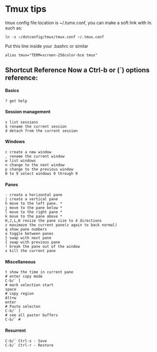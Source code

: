 
# Tmux tips 

tmux config file location is ~/.tumx.conf, you can make a soft link with ln.
such as:
    
    ln -s ~/dotconfig/tmux/tmux.conf ~/.tmux.conf

Put this line inside your .bashrc or similar

    alias tmux="TERM=screen-256color-bce tmux"

## Shortcut Reference Now a Ctrl-b or (`) options reference:

#### Basics

    ? get help
#### Session management

    s list sessions
    $ rename the current session
    d detach from the current session

#### Windows

    c create a new window
    , rename the current window
    w list windows
    n change to the next window
    p change to the previous window
    0 to 9 select windows 0 through 9

#### Panes

    - create a horizontal pane
    | create a vertical pane
    h move to the left pane. *
    j move to the pane below *
    l move to the right pane *
    k move to the pane above *
    H,J,L,K resize the pane size to 4 directions
    z maximaze the current pane(z again to back normal)
    q show pane numbers
    o toggle between panes
    } swap with next pane
    { swap with previous pane
    ! break the pane out of the window
    x kill the current pane

#### Miscellaneous

    t show the time in current pane
	# enter copy mode
	C-b/` [ 
	# mark selection start
	space
	# copy region
	Alt+w
	enter
	# Paste selecton
	C-b/` ]
	# see all paster buffers
	C-b/` #

#### Resurrent

    C-b/` Ctrl-s - Save
    C-b/` Ctrl-r - Restore
